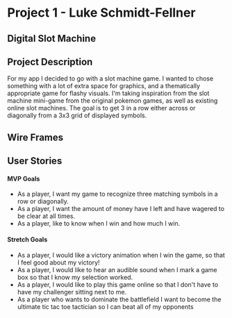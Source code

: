 # Project 1 - Luke Schmidt-Fellner

## Digital Slot Machine

## Project Description

For my app I decided to go with a slot machine game. I wanted to chose something with a lot of extra space for graphics, and a thematically appropriate game for flashy visuals. I'm taking inspiration from the slot machine mini-game from the original pokemon games, as well as existing online slot machines. The goal is to get 3 in a row either across or diagonally from a 3x3 grid of displayed symbols.

## Wire Frames

## User Stories

#### MVP Goals

- As a player, I want my game to recognize three matching symbols in a row or diagonally.
- As a player, I want the amount of money have I left and have wagered to be clear at all times.
- As a player, like to know when I win and how much I win.

#### Stretch Goals

- As a player, I would like a victory animation when I win the game, so that I feel good about my victory!
- As a player, I would like to hear an audible sound when I mark a game box so that I know my selection worked.
- As a player, I would like to play this game online so that I don't have to have my challenger sitting next to me.
- As a player who wants to dominate the battlefield I want to become the ultimate tic tac toe tactician so I can beat all of my opponents
